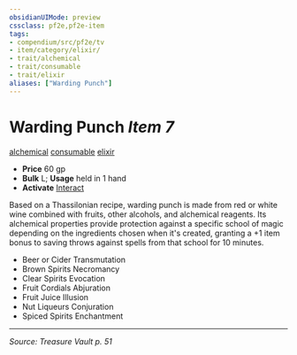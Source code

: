 ```yaml
---
obsidianUIMode: preview
cssclass: pf2e,pf2e-item
tags:
- compendium/src/pf2e/tv
- item/category/elixir/
- trait/alchemical
- trait/consumable
- trait/elixir
aliases: ["Warding Punch"]
---
```

# Warding Punch *Item 7*  
[alchemical](alchemical.md "Alchemical Item Trait")  [consumable](consumable.md "Consumable Item Trait")  [elixir](elixir.md "Elixir Item Trait")  

- **Price** 60 gp
- **Bulk** L; **Usage** held in 1 hand
- **Activate** [Interact](interact.md)

Based on a Thassilonian recipe, warding punch is made from red or white wine combined with fruits, other alcohols, and alchemical reagents. Its alchemical properties provide protection against a specific school of magic depending on the ingredients chosen when it's created, granting a +1 item bonus to saving throws against spells from that school for 10 minutes.

- Beer or Cider Transmutation
- Brown Spirits Necromancy
- Clear Spirits Evocation
- Fruit Cordials Abjuration
- Fruit Juice Illusion
- Nut Liqueurs Conjuration
- Spiced Spirits Enchantment


---
*Source: Treasure Vault p. 51*